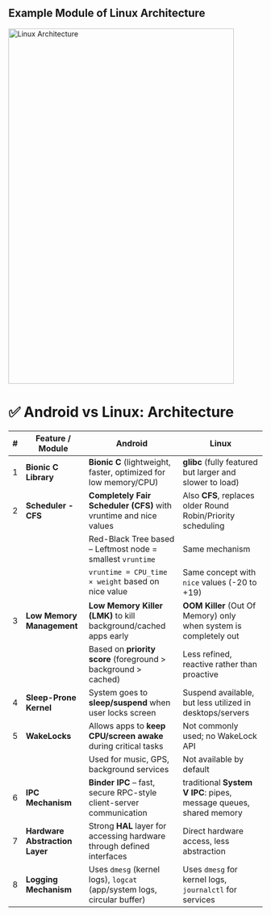 ## Example Module of Linux Architecture

<img width="447" height="703" alt="Linux Architecture" src="https://github.com/user-attachments/assets/76e95e93-e2c2-485c-9dd2-974004fb5231" />

# ✅ Android vs Linux: Architecture 

| **#** | **Feature / Module**             | **Android**                                                                 | **Linux**                                                                  |
|-------|----------------------------------|------------------------------------------------------------------------------|-----------------------------------------------------------------------------|
| 1     | **Bionic C Library**             | **Bionic C** (lightweight, faster, optimized for low memory/CPU)       | **glibc** (fully featured but larger and slower to load)              |
| 2     | **Scheduler - CFS**              | **Completely Fair Scheduler (CFS)** with vruntime and nice values      | Also **CFS**, replaces older Round Robin/Priority scheduling          |
|       |                                  | Red-Black Tree based – Leftmost node = smallest `vruntime`                 | Same mechanism                                                             |
|       |                                  | `vruntime = CPU_time × weight` based on nice value                         | Same concept with `nice` values (-20 to +19)                               |
| 3     | **Low Memory Management**        | **Low Memory Killer (LMK)** to kill background/cached apps early      |**OOM Killer** (Out Of Memory) only when system is completely out     |
|       |                                  | Based on **priority score** (foreground > background > cached)            | Less refined, reactive rather than proactive                               |
| 4     | **Sleep-Prone Kernel**           | System goes to **sleep/suspend** when user locks screen                    | Suspend available, but less utilized in desktops/servers                   |
| 5     | **WakeLocks**                    | Allows apps to **keep CPU/screen awake** during critical tasks             | Not commonly used; no WakeLock API                                         |
|       |                                  | Used for music, GPS, background services                                   | Not available by default                                                   |
| 6     | **IPC Mechanism**                |**Binder IPC** – fast, secure RPC-style client-server communication   | traditional **System V IPC**: pipes, message queues, shared memory    |
| 7     | **Hardware Abstraction Layer**   | Strong **HAL** layer for accessing hardware through defined interfaces     | Direct hardware access, less abstraction                                  |
| 8     | **Logging Mechanism**            | Uses `dmesg` (kernel logs), `logcat` (app/system logs, circular buffer)    | Uses `dmesg` for kernel logs, `journalctl` for services                    |
